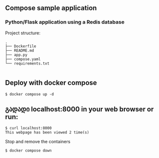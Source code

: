 ## Compose sample application
### Python/Flask application using a Redis database

Project structure:

```
.
├── Dockerfile
├── README.md
├── app.py
├── compose.yaml
└── requirements.txt


```
## Deploy with docker compose
```
$ docker compose up -d

```
## გადადი localhost:8000 in your web browser or run:
```
$ curl localhost:8000
This webpage has been viewed 2 time(s)

```
Stop and remove the containers
```
$ docker compose down


